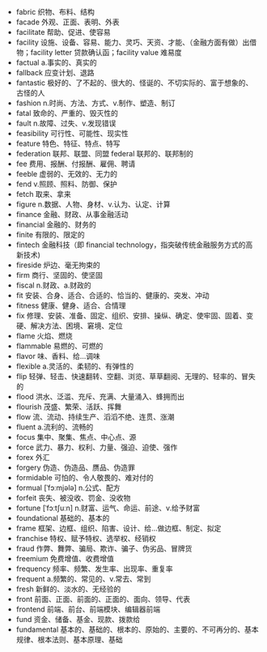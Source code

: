 - fabric 织物、布料、结构
- facade 外观、正面、表明、外表
- facilitate 帮助、促进、使容易
- facility 设施、设备、容易、能力、灵巧、天资、才能、（金融方面有做）出借物；facility letter 贷款确认函；facility value 难易度
- factual a.事实的、真实的
- fallback 应变计划、退路
- fantastic 极好的、了不起的、很大的、怪诞的、不切实际的、富于想象的、古怪的人
- fashion n.时尚、方法、方式、v.制作、塑造、制订
- fatal 致命的、严重的、毁灭性的
- fault n.故障、过失、v.发现错误
- feasibility 可行性、可能性、现实性
- feature 特色、特征、特点、特写
- federation 联邦、联盟、同盟 federal 联邦的、联邦制的
- fee 费用、报酬、付报酬、雇佣、聘请
- feeble 虚弱的、无效的、无力的
- fend v.照顾、照料、防御、保护
- fetch 取来、拿来
- figure n.数据、人物、身材、v.认为、认定、计算
- finance 金融、财政、从事金融活动
- financial 金融的、财务的
- finite 有限的、限定的
- fintech 金融科技（即 financial technology，指突破传统金融服务方式的高新技术)
- fireside 炉边、毫无拘束的
- firm 商行、坚固的、使坚固
- fiscal n.财政、a.财政的
- fit 安装、合身、适合、合适的、恰当的、健康的、突发、冲动
- fitness 健康、健身、适合、合情理
- fix 修理、安装、准备、固定、组织、安排、操纵、确定、使牢固、固着、变硬、解决方法、困境、窘境、定位
- flame 火焰、燃烧
- flammable 易燃的、可燃的
- flavor 味、香料、给...调味
- flexible a.灵活的、柔韧的、有弹性的
- flip 轻弹、轻击、快速翻转、空翻、浏览、草草翻阅、无理的、轻率的、冒失的
- flood 洪水、泛滥、充斥、充满、大量涌入、蜂拥而出
- flourish 茂盛、繁荣、活跃、挥舞
- flow 流、流动、持续生产、滔滔不绝、连贯、涨潮
- fluent a.流利的、流畅的
- focus 集中、聚集、焦点、中心点、源
- force 武力、暴力、权利、力量、强迫、迫使、强作
- forex 外汇
- forgery 伪造、伪造品、赝品、伪造罪
- formidable 可怕的、令人敬畏的、难对付的
- formual [ˈfɔːmjələ] n.公式、配方
- forfeit 丧失、被没收、罚金、没收物
- fortune [ˈfɔːtʃuːn] n.财富、运气、命运、前途、v.给予财富
- foundational 基础的、基本的
- frame 框架、边框、组织、陷害、设计、给...做边框、制定、拟定
- franchise 特权、赋予特权、选举权、经销权
- fraud 作弊、舞弊、骗局、欺诈、骗子、伪劣品、冒牌货
- freemium 免费增值、收费增值
- frequency 频率、频繁、发生率、出现率、重复率
- frequent a.频繁的、常见的、v.常去、常到
- fresh 新鲜的、淡水的、无经验的
- front 前面、正面、前面的、正面的、面向、领导、代表
- frontend 前端、前台、前端模块、编辑器前端
- fund 资金、储备、基金、现款、拨款给
- fundamental 基本的、基础的、根本的、原始的、主要的、不可再分的、基本规律、根本法则、基本原理、基础